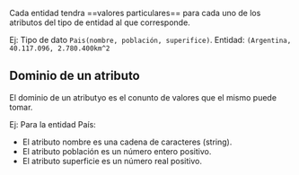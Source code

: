 Cada entidad tendra ==valores particulares== para cada uno de los atributos del tipo de entidad al que corresponde.

Ej: Tipo de dato `Pais(nombre, población, superifice)`. Entidad: `(Argentina, 40.117.096, 2.780.400km^2`

## Dominio de un atributo
El dominio de un atributyo es el conunto de valores que el mismo puede tomar.

Ej: 
Para la entidad País: 
- El atributo nombre es una cadena de caracteres (string). 
- El atributo población es un número entero positivo. 
- El atributo superficie es un número real positivo.